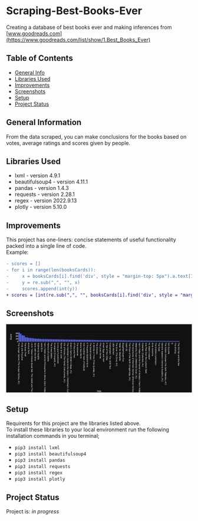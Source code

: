 # Scraping-Best-Books-Ever
Creating a database of best books ever and making inferences from [www.goodreads.com](https://www.goodreads.com/list/show/1.Best_Books_Ever)


## Table of Contents
* [General Info](#general-information)
* [Libraries Used](#libraries-used)
* [Improvements](#improvements)
* [Screenshots](#screenshots)
* [Setup](#setup)
* [Project Status](#project-status)


## General Information
From the data scraped, you can make conclusions for the books based on votes, average ratings and scores given by people.  

## Libraries Used
- lxml - version 4.9.1
- beautifulsoup4 - version 4.11.1
- pandas - version 1.4.3
- requests - version 2.28.1
- regex - version 2022.9.13
- plotly - version 5.10.0


## Improvements
This project has one-liners: concise statements of useful functionality packed into a single line of code.  
Example:
```diff
- scores = []
- for i in range(len(booksCards)):
-     x = booksCards[i].find('div', style = "margin-top: 5px").a.text[7:]
-     y = re.sub(",", "", x)
-     scores.append(int(y))
+ scores = [int(re.sub(",", "", booksCards[i].find('div', style = "margin-top: 5px").a.text[7:])) for i in range(len(booksCards))]
```

## Screenshots
![Example screenshot](./sample.png)

## Setup
Requirents for this project are the libraries listed above.  
To install these libraries to your local environment run the following installation commands in you terminal;
- `pip3 install lxml`
- `pip3 install beautifulsoup4`
- `pip3 install pandas`
- `pip3 install requests`
- `pip3 install regex`
- `pip3 install plotly`

## Project Status
Project is: _in progress_  

